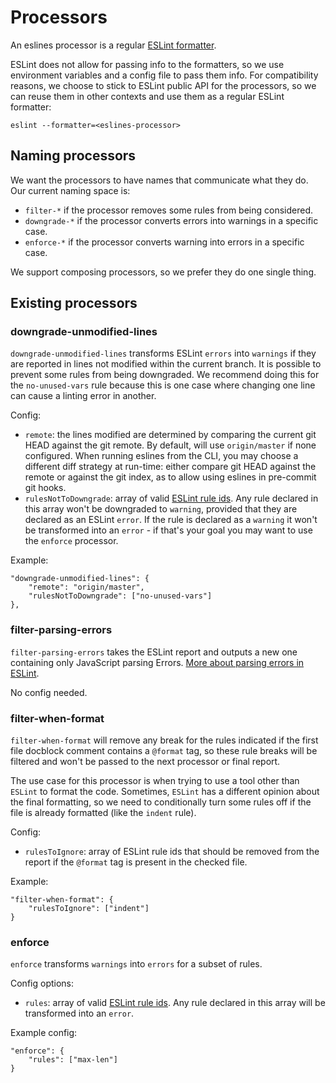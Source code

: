# Processors

An eslines processor is a regular [ESLint formatter](https://eslint.org/docs/developer-guide/working-with-custom-formatters).

ESLint does not allow for passing info to the formatters, so we use environment variables and a config file to pass them info. For compatibility reasons, we choose to stick to ESLint public API for the processors, so we can reuse them in other contexts and use them as a regular ESLint formatter:

    eslint --formatter=<eslines-processor>

## Naming processors

We want the processors to have names that communicate what they do. Our current naming space is:

* `filter-*` if the processor removes some rules from being considered.
* `downgrade-*` if the processor converts errors into warnings in a specific case.
* `enforce-*` if the processor converts warning into errors in a specific case.

We support composing processors, so we prefer they do one single thing.

## Existing processors

### downgrade-unmodified-lines

`downgrade-unmodified-lines` transforms ESLint `errors` into `warnings` if they are reported in lines not modified within the current branch. It is possible to prevent some rules from being downgraded. We recommend doing this for the `no-unused-vars` rule because this is one case where changing one line can cause a linting error in another.

Config:

* `remote`: the lines modified are determined by comparing the current git HEAD against the git remote. By default, will use `origin/master` if none configured. When running eslines from the CLI, you may choose a different diff strategy at run-time: either compare git HEAD against the remote or against the git index, as to allow using eslines in pre-commit git hooks.
* `rulesNotToDowngrade`: array of valid [ESLint rule ids](https://eslint.org/docs/rules/). Any rule declared in this array won't be downgraded to `warning`, provided that they are declared as an ESLint `error`. If the rule is declared as a `warning` it won't be transformed into an `error` - if that's your goal you may want to use the `enforce` processor.

Example:

    "downgrade-unmodified-lines": {
        "remote": "origin/master",
        "rulesNotToDowngrade": ["no-unused-vars"]
    },

### filter-parsing-errors

`filter-parsing-errors` takes the ESLint report and outputs a new one containing only JavaScript parsing Errors. [More about parsing errors in ESLint](https://github.com/automattic/eslines/blob/master/HACKING.md#eslint-parsing-errors).

No config needed.

### filter-when-format

`filter-when-format` will remove any break for the rules indicated if the first file docblock comment contains a `@format` tag, so these rule breaks will be filtered and won't be passed to the next processor or final report.

The use case for this processor is when trying to use a tool other than `ESLint` to format the code. Sometimes, `ESLint` has a different opinion about the final formatting, so we need to conditionally turn some rules off if the file is already formatted (like the `indent` rule).

Config:

* `rulesToIgnore`: array of ESLint rule ids that should be removed from the report if the `@format` tag is present in the checked file.

Example:

    "filter-when-format": {
        "rulesToIgnore": ["indent"]
    }

### enforce

`enforce` transforms `warnings` into `errors` for a subset of rules.

Config options:

* `rules`: array of valid [ESLint rule ids](https://eslint.org/docs/rules/). Any rule declared in this array will be transformed into an `error`.

Example config:

    "enforce": {
        "rules": ["max-len"]
    }
